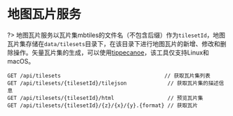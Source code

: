 # 地图瓦片服务

?> 地图瓦片服务以瓦片集mbtiles的文件名（不包含后缀）作为`tilesetId`，地图瓦片集存储在`data/tilesets`目录下，在该目录下进行地图瓦片的新增、修改和删除操作。矢量瓦片集的生成，可以使用[tippecanoe](https://github.com/mapbox/tippecanoe)，该工具仅支持Linux和macOS。

```
GET /api/tilesets                                 // 获取瓦片集列表
GET /api/tilesets/{tilesetId}/tilejson             // 获取瓦片集的描述信息
GET /api/tilesets/{tilesetId}/html                 // 预览瓦片集
GET /api/tilesets/{tilesetId}/{z}/{x}/{y}.{format} // 获取瓦片
```
